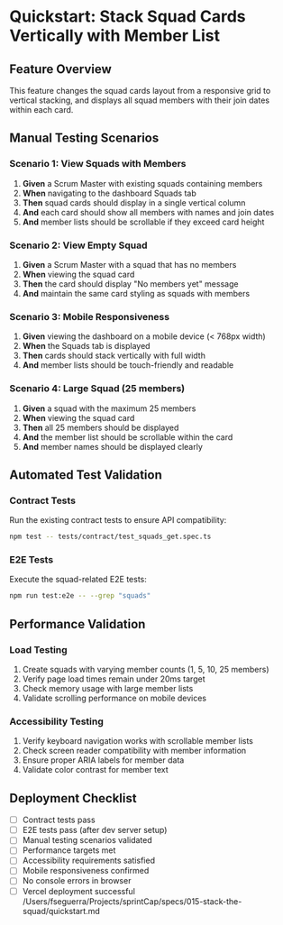 # Quickstart: Stack Squad Cards Vertically with Member List

## Feature Overview
This feature changes the squad cards layout from a responsive grid to vertical stacking, and displays all squad members with their join dates within each card.

## Manual Testing Scenarios

### Scenario 1: View Squads with Members
1. **Given** a Scrum Master with existing squads containing members
2. **When** navigating to the dashboard Squads tab
3. **Then** squad cards should display in a single vertical column
4. **And** each card should show all members with names and join dates
5. **And** member lists should be scrollable if they exceed card height

### Scenario 2: View Empty Squad
1. **Given** a Scrum Master with a squad that has no members
2. **When** viewing the squad card
3. **Then** the card should display "No members yet" message
4. **And** maintain the same card styling as squads with members

### Scenario 3: Mobile Responsiveness
1. **Given** viewing the dashboard on a mobile device (< 768px width)
2. **When** the Squads tab is displayed
3. **Then** cards should stack vertically with full width
4. **And** member lists should be touch-friendly and readable

### Scenario 4: Large Squad (25 members)
1. **Given** a squad with the maximum 25 members
2. **When** viewing the squad card
3. **Then** all 25 members should be displayed
4. **And** the member list should be scrollable within the card
5. **And** member names should be displayed clearly

## Automated Test Validation

### Contract Tests
Run the existing contract tests to ensure API compatibility:
```bash
npm test -- tests/contract/test_squads_get.spec.ts
```

### E2E Tests
Execute the squad-related E2E tests:
```bash
npm run test:e2e -- --grep "squads"
```

## Performance Validation

### Load Testing
1. Create squads with varying member counts (1, 5, 10, 25 members)
2. Verify page load times remain under 20ms target
3. Check memory usage with large member lists
4. Validate scrolling performance on mobile devices

### Accessibility Testing
1. Verify keyboard navigation works with scrollable member lists
2. Check screen reader compatibility with member information
3. Ensure proper ARIA labels for member data
4. Validate color contrast for member text

## Deployment Checklist

- [ ] Contract tests pass
- [ ] E2E tests pass (after dev server setup)
- [ ] Manual testing scenarios validated
- [ ] Performance targets met
- [ ] Accessibility requirements satisfied
- [ ] Mobile responsiveness confirmed
- [ ] No console errors in browser
- [ ] Vercel deployment successful</content>
<parameter name="filePath">/Users/fseguerra/Projects/sprintCap/specs/015-stack-the-squad/quickstart.md